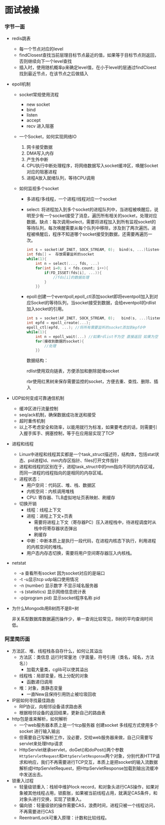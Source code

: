 # 面试被操

### 字节一面

* redis跳表

	* 每一个节点对应的level
	* findClosest查找当前层理目标节点最近的值，如果等于目标节点则返回，否则继续向下一个level查找
	* 插入时，使用随机概率p来确定level值，在小于level的层通过findCloest找到最近节点，在该节点之后做插入

* epoll机制

	* socket常规使用流程

		* new socket
		* bind
		* listen
		* accept
		* recv 进入阻塞

	* 一个Socket，如何实现网络IO

		1. 网卡接受数据
		2. DMA写入内存
		3. 产生外中断
		4. CPU执行中断处理程序，将网络数据写入socket缓冲区，唤醒Socket对应的阻塞进程
		5. 进程A放入就绪队列，等待CPU调用

	* 如何监视多个socket

		* 多进程/多线程，一个进程/线程对应一个socket

		* select: 将进程加入到多个socket的进程队列中，当进程被唤醒后，说明至少有一个socket接受了消息，遍历所有相关的socket，处理对应数据。缺点：每次调用select，需要将进程加入到所有监视socket的等待队列，每次唤醒需要从每个队列中移除，涉及到了两次遍历。进程被唤醒后，程序不知道哪个socket接受到数据，还需要再遍历一次。

			```C
			int s = socket(AF_INET, SOCK_STREAM, 0);  bind(s, ...)listen(s, ...)
			int fds[] =  存放需要监听的socket
			while(1){
			    int n = select(..., fds, ...)
			    for(int i=0; i < fds.count; i++){
			        if(FD_ISSET(fds[i], ...)){
			            //fds[i]的数据处理
			        }
			    }}
			```

		* epoll:创建一个eventpoll,epoll_ctl添加socket即将eventpoll加入到对应Socket的等待队列，当socket接受到数据，会给eventpoll的rdlist加入socket的引用。

			```C
			int s = socket(AF_INET, SOCK_STREAM, 0);   bind(s, ...)listen(s, ...)
			int epfd = epoll_create(...);
			epoll_ctl(epfd, ...); //将所有需要监听的socket添加到epfd中
			while(1){
			    int n = epoll_wait(...) //如果rdlist不为空 直接返回 如果为空 阻塞进程
			    for(接收到数据的socket){
			        //处理
			    }}
			```

			数据结构：

			rdlist使用双向链表，方便添加和删除就绪socket

			rbr使用红黑树来保存需要监控的socket，方便去重、查找、删除、插入

* UDP如何变成可靠通信机制

	* 缓冲区进行流量控制
	* seq/ack机制，确保数据成功发送和接受
	* 超时重传机制
	* 以上不考虑安全和效率，以能用就行为标准，如果要考虑的话，则需要引入握手挥手、拥塞控制，等于在应用层实现了TCP

* 进程和线程

  * Linux中进程和线程其实都是一个task_struct描述符，结构体，包括stat状态、pid进程Id、mm内存区指针、files打开文件指针
  * 进程和线程的区别在于，进程task_struct中的mm指向不同的内存区域，而同一进程的线程指向的是相同的内存区域。
  * 进程状态：
  	* 用户空间：代码区、堆、栈、数据区 
  	* 内核空间：内核调用堆栈  
  	* CPU: 寄存器、TLB虚拟地址页表映射、刷缓存
  * 切换开销
    * 线程：线程上下文
    * 进程：进程上下文+页表
    	* 需要将进程上下文（寄存器PC）压入进程栈中，待进程调度时从栈中将寄存器状态弹出
    	* 刷缓存
    * 中断：中断本质上是执行一段代码，在进程内核态下执行，利用进程的内核空间的堆栈。
    * 用户态内存态切换，需要将用户空间寄存器压入内核栈。

* netstat

	* -a 查看所有socket 因为socket对应的是端口
	* -t -u显示tcp udp端口使用情况
	* -n (number) 显示数字 不显示域名服务器
	* -s (statistics) 显示网络信息统计表
	* -p(program pid) 显示socket程序名称 pid

* 为什么Mongodb用B树而不是B+树

	非关系型数据库数据遍历操作少，单一查询比较常见，B树的平均查询时间低。

### 阿里简历面

* 方法区、堆、线程栈各自存什么，如何让其溢出
	* 方法区：类信息 运行时常量池（字面量，符号引用（类名，域名，方法名））
		* 加载大量类，cglib可以使其溢出
	* 线程栈：局部变量，栈上分配的对象
		* 函数递归调用
	* 堆：对象，类静态变量
		* 一直New且保持引用防止被垃圾回收
* IP层如何寻找最佳路由
	* RIP协议，向相邻设备请求路由表
	* 根据相邻设备的返回结果，更新自己的路由表
* http包是谁来解析，如何解析
	* 一个web服务器本质上是一个tcp服务器 创建socket  多线程方式使用多个socket 进行输入输出 
	* 但需要自己写解析工作，没必要，交给web服务器来做，自己只需要写 servlet来处理http请求
	* HttpServlet继承servlet，doGet()和doPost()两个参数`HttpServletRequest`和`HttpServletResponse`两个对象，分别代表HTTP请求和响应，我们不再需要进行TCP交互，本质上是把socket的输入流数据解析成HttpServletRequest，把HttpServletResponse加载到输出流缓冲中发送出去。
* 锁重入过程
	* 轻量级锁重入：栈帧中维护lock record，和对象头进行CAS操作，如果对象被其他线程占用，锁膨胀，如果被当前线程占用，就满足CAS条件，和对象头进行交换，实现了锁重入。
	* 偏向锁：轻量级锁的操作需要CAS，浪费时间，进程只被一个线程访问，不再需要进行CAS
	* ReentrantLock可重入原理：计数和比较线程。


